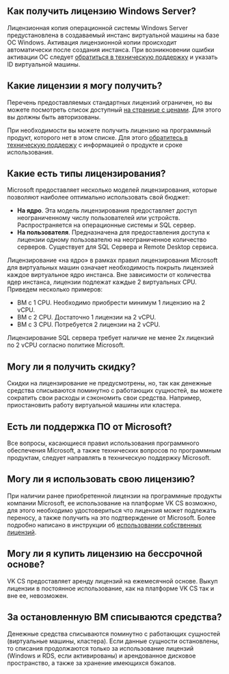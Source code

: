 ## Как получить лицензию Windows Server?

Лицензионная копия операционной системы Windows Server предустановлена в создаваемый инстанс виртуальной машины на базе ОС Windows. Активация лицензионной копии происходит автоматически после создания инстанса. При возникновении ошибки активации ОС следует [обратиться в техническую поддержку](mailto:support@mcs.mail.ri) и указать ID виртуальной машины.

## Какие лицензии я могу получить?

Перечень предоставляемых стандартных лицензий ограничен, но вы можете посмотреть список доступный [на странице с ценами](https://mcs.mail.ru/app/project/prices/). Для этого вы должны быть авторизованы.

При необходимости вы можете получить лицензию на программный продукт, которого нет в этом списке. Для этого [обратитесь в техническую поддержу](mailto:support@mcs.mail.ru) с информацией о продукте и сроке использования.

## Какие есть типы лицензирования?

Microsoft предоставляет несколько моделей лицензирования, которые позволяют наиболее оптимально использовать свой бюджет: 

*   **На ядро**. Эта модель лицензирования предоставляет доступ неограниченному числу пользователей или устройств. Распространяется на операционные системы и SQL сервер.
*   **На пользователя**. Предназначена для предоставления доступа к лицензии одному пользователю на неограниченное количество серверов. Существует для SQL Сервера и Remote Desktop сервиса. 

Лицензирование «на ядро» в рамках правил лицензирования Microsoft для виртуальных машин означает необходимость покрыть лицензией каждое виртуальное ядро инстанса. Вне зависимости от количества ядер инстанса, лицензии подлежат каждые 2 виртуальных CPU. Приведем несколько примеров:

*   ВМ с 1 CPU. Необходимо приобрести минимум 1 лицензию на 2 vCPU. 
*   ВМ с 2 CPU. Достаточно 1 лицензии на 2 vCPU.
*   ВМ с 3 CPU. Потребуется 2 лицензии на 2 vCPU.

<info>

Лицензирование SQL сервера требует наличие не менее 2х лицензий по 2 vCPU согласно политике Microsoft.

</info>

## Могу ли я получить скидку?

Скидки на лицензирование не предусмотрены, но, так как денежные средства списываются поминутно с работающих сущностей, вы можете сократить свои расходы и сэкономить свои средства. Например, приостановить работу виртуальной машины или кластера.

## Есть ли поддержка ПО от Microsoft?

Все вопросы, касающиеся правил использования программного обеспечения Microsoft, а также технических вопросов по программным продуктам, следует направлять в техническую поддержку Microsoft.

## Могу ли я использовать свою лицензию?

При наличии ранее приобретенной лицензии на программные продукты компании Microsoft, ее использование на платформе VK CS возможно, для этого необходимо удостовериться что лицензия может подлежать переносу, а также получить на это подтверждение от Microsoft. Более подробно написано в инструкции об [использовании собственных лицензий](https://mcs.mail.ru/help/licensing/license-mobility).

## Могу ли я купить лицензию на бессрочной основе?

VK CS предоставляет аренду лицензий на ежемесячной основе. Выкуп лицензии в постоянное использование, как на платформе VK CS так и вне ее, невозможен.

## За остановленную ВМ списываются средства?

Денежные средства списываются поминутно с работающих сущностей (виртуальные машины, кластера). Если данные сущности остановлены, то списания продолжаются только за использование лицензий (Windows и RDS, если активированы) и арендованное дисковое пространство, а также за хранение имеющихся бэкапов.
